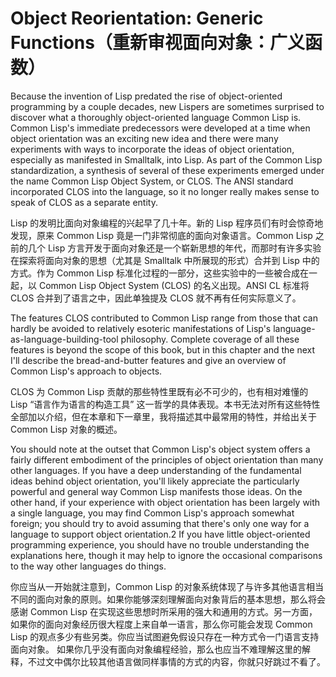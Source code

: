 # Object Reorientation: Generic Functions（重新审视面向对象：广义函数）

Because the invention of Lisp predated the rise of object-oriented
programming by a couple decades, new Lispers are sometimes surprised
to discover what a thoroughly object-oriented language Common Lisp
is. Common Lisp's immediate predecessors were developed at a time when
object orientation was an exciting new idea and there were many
experiments with ways to incorporate the ideas of object orientation,
especially as manifested in Smalltalk, into Lisp. As part of the
Common Lisp standardization, a synthesis of several of these
experiments emerged under the name Common Lisp Object System, or
CLOS. The ANSI standard incorporated CLOS into the language, so it no
longer really makes sense to speak of CLOS as a separate entity.

Lisp 的发明比面向对象编程的兴起早了几十年。新的 Lisp
程序员们有时会惊奇地发现，原来 Common Lisp
竟是一门非常彻底的面向对象语言。Common Lisp 之前的几个 Lisp
方言开发于面向对象还是一个崭新思想的年代，而那时有许多实验在探索将面向对象的思想（尤其是
Smalltalk 中所展现的形式）合并到 Lisp 中的方式。作为 Common Lisp
标准化过程的一部分，这些实验中的一些被合成在一起，以 Common Lisp
Object System (CLOS) 的名义出现。ANSI CL 标准将 CLOS
合并到了语言之中，因此单独提及 CLOS 就不再有任何实际意义了。

The features CLOS contributed to Common Lisp range from those that can
hardly be avoided to relatively esoteric manifestations of Lisp's
language-as-language-building-tool philosophy. Complete coverage of
all these features is beyond the scope of this book, but in this
chapter and the next I'll describe the bread-and-butter features and
give an overview of Common Lisp's approach to objects.

CLOS 为 Common Lisp
贡献的那些特性里既有必不可少的，也有相对难懂的 Lisp
“语言作为语言的构造工具”
这一哲学的具体表现。本书无法对所有这些特性全部加以介绍，但在本章和下一章里，我将描述其中最常用的特性，并给出关于
Common Lisp 对象的概述。

You should note at the outset that Common Lisp's object system offers
a fairly different embodiment of the principles of object orientation
than many other languages. If you have a deep understanding of the
fundamental ideas behind object orientation, you'll likely appreciate
the particularly powerful and general way Common Lisp manifests those
ideas. On the other hand, if your experience with object orientation
has been largely with a single language, you may find Common Lisp's
approach somewhat foreign; you should try to avoid assuming that
there's only one way for a language to support object orientation.2 If
you have little object-oriented programming experience, you should
have no trouble understanding the explanations here, though it may
help to ignore the occasional comparisons to the way other languages
do things.

你应当从一开始就注意到，Common Lisp
的对象系统体现了与许多其他语言相当不同的面向对象的原则。如果你能够深刻理解面向对象背后的基本思想，那么将会感谢
Common Lisp
在实现这些思想时所采用的强大和通用的方式。另一方面，如果你的面向对象经历很大程度上来自单一语言，那么你可能会发现
Common Lisp
的观点多少有些另类。你应当试图避免假设只存在一种方式令一门语言支持面向对象。 如果你几乎没有面向对象编程经验，那么也应当不难理解这里的解释，不过文中偶尔比较其他语言做同样事情的方式的内容，你就只好跳过不看了。
